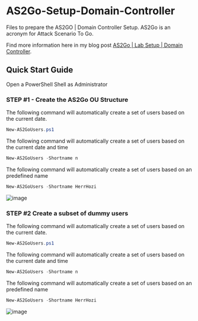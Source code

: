 # AS2Go-Setup-Domain-Controller
Files to prepare the AS2GO | Domain Controller Setup. AS2Go is an acronym for Attack Scenario To Go. 

Find more information here in my blog post [AS2Go | Lab Setup | Domain Controller](https://herrhozi.com/2022/01/04/as2go-lab-setup-domain-controller/). 

## Quick Start Guide
Open a PowerShell Shell as Administrator

### STEP #1 - Create the AS2Go OU Structure

The following command will automatically create a set of users based on the current date.
```PowerShell
New-AS2GoUsers.ps1 
```

The following command will automatically create a set of users based on the current date and time 
```PowerShell
New-AS2GoUsers -Shortname n
```

The following command will automatically create a set of users based on an predefined name
```PowerShell
New-AS2GoUsers -Shortname HerrHozi
```
![image](https://user-images.githubusercontent.com/96825160/198323140-8eaba7a1-d5e7-4dea-ad1d-80b4c77f6e9c.png)

### STEP #2 Create a subset of dummy users

The following command will automatically create a set of users based on the current date.
```PowerShell
New-AS2GoUsers.ps1 
```

The following command will automatically create a set of users based on the current date and time 
```PowerShell
New-AS2GoUsers -Shortname n
```

The following command will automatically create a set of users based on an predefined name
```PowerShell
New-AS2GoUsers -Shortname HerrHozi
```
![image](https://user-images.githubusercontent.com/96825160/198323140-8eaba7a1-d5e7-4dea-ad1d-80b4c77f6e9c.png)
